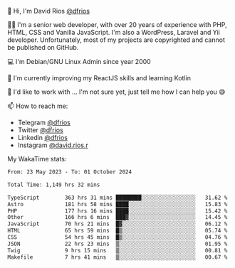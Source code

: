 👋 Hi, I'm David Rios [@dfrios](https://github.com/dfrios)

👨‍💻 I'm a senior web developer, with over 20 years of experience with PHP, HTML, CSS and Vanilla JavaScript. I'm also a WordPress, Laravel and Yii developer. Unfortunately, most of my projects are copyrighted and cannot be published on GitHub.

💻 I'm Debian/GNU Linux Admin since year 2000

🌱 I'm currently improving my ReactJS skills and learning Kotlin

💞️ I'd like to work with ... I'm not sure yet, just tell me how I can help you 😅


📫 How to reach me:
* Telegram [@dfrios](https://t.me/dfrios)
* Twitter [@dfrios](https://twitter.com/dfrios)
* Linkedin [@dfrios](https://linkedin.com/in/dfrios)
* Instagram [@david.rios.r](https://instagram.com/david.rios.r)



My WakaTime stats:
<!--START_SECTION:waka-->

```txt
From: 23 May 2023 - To: 01 October 2024

Total Time: 1,149 hrs 32 mins

TypeScript        363 hrs 31 mins ████████░░░░░░░░░░░░░░░░░   31.62 %
Astro             181 hrs 58 mins ████░░░░░░░░░░░░░░░░░░░░░   15.83 %
PHP               177 hrs 16 mins ████░░░░░░░░░░░░░░░░░░░░░   15.42 %
Other             166 hrs 6 mins  ███▓░░░░░░░░░░░░░░░░░░░░░   14.45 %
JavaScript        70 hrs 21 mins  █▓░░░░░░░░░░░░░░░░░░░░░░░   06.12 %
HTML              65 hrs 59 mins  █▒░░░░░░░░░░░░░░░░░░░░░░░   05.74 %
CSS               54 hrs 45 mins  █▒░░░░░░░░░░░░░░░░░░░░░░░   04.76 %
JSON              22 hrs 23 mins  ▒░░░░░░░░░░░░░░░░░░░░░░░░   01.95 %
Twig              9 hrs 15 mins   ▒░░░░░░░░░░░░░░░░░░░░░░░░   00.81 %
Makefile          7 hrs 41 mins   ▒░░░░░░░░░░░░░░░░░░░░░░░░   00.67 %
```

<!--END_SECTION:waka-->
